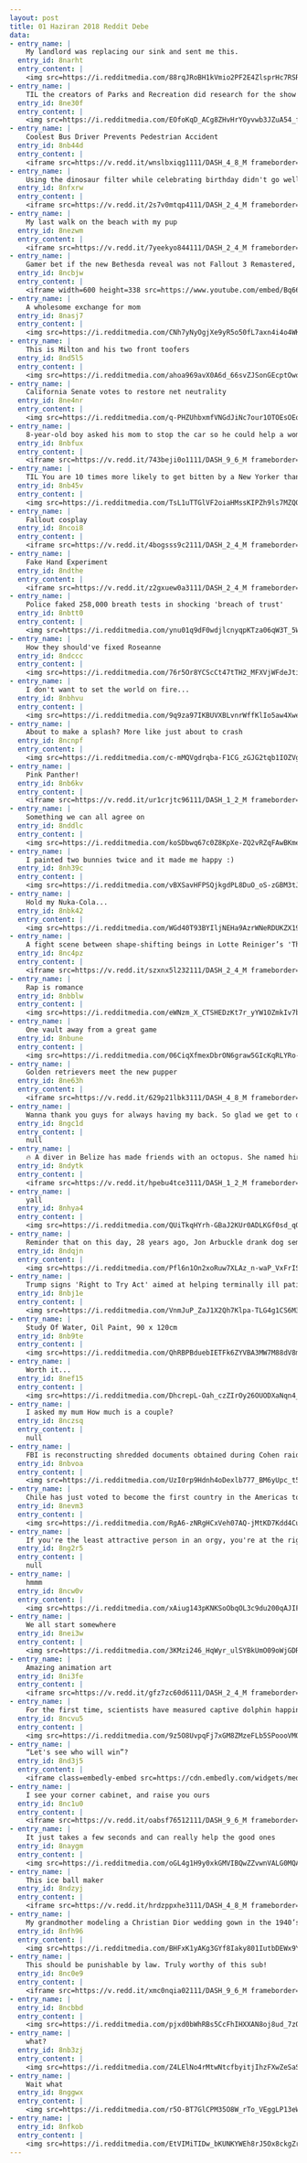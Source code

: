 ```yaml
---
layout: post
title: 01 Haziran 2018 Reddit Debe
data:
- entry_name: |
    My landlord was replacing our sink and sent me this.
  entry_id: 8narht
  entry_content: |
    <img src=https://i.redditmedia.com/88rqJRoBH1kVmio2PF2E4ZlsprHc7RSR0bFoxLCEZgs.jpg?s=f3f2363a7498178a5259ed64e8774db6 frameborder=0>
- entry_name: |
    TIL the creators of Parks and Recreation did research for the show by interviewing actual government officials. One said, Well, I’m a libertarian, so I don’t really believe in the mission of my job. Yes, I’m aware of the irony. The character of Ron Swanson was born.
  entry_id: 8ne30f
  entry_content: |
    <img src=https://i.redditmedia.com/EOfoKqD_ACg8ZHvHrYOyvwb3JZuA54_fb-pNSChHEeE.jpg?s=2074e13fed895242520f5326e456ec50 frameborder=0>
- entry_name: |
    Coolest Bus Driver Prevents Pedestrian Accident
  entry_id: 8nb44d
  entry_content: |
    <iframe src=https://v.redd.it/wnslbxiqg1111/DASH_4_8_M frameborder=0></iframe>
- entry_name: |
    Using the dinosaur filter while celebrating birthday didn't go well
  entry_id: 8nfxrw
  entry_content: |
    <iframe src=https://v.redd.it/2s7v0mtqp4111/DASH_2_4_M frameborder=0></iframe>
- entry_name: |
    My last walk on the beach with my pup
  entry_id: 8nezwm
  entry_content: |
    <iframe src=https://v.redd.it/7yeekyo844111/DASH_2_4_M frameborder=0></iframe>
- entry_name: |
    Gamer bet if the new Bethesda reveal was not Fallout 3 Remastered, he'd drink a whole bottle of Tabasco sauce - he kept his promise.
  entry_id: 8ncbjw
  entry_content: |
    <iframe width=600 height=338 src=https://www.youtube.com/embed/Bq66ZbutU38?feature=oembed&enablejsapi=1 frameborder=0 allow=autoplay; encrypted-media allowfullscreen></iframe>
- entry_name: |
    A wholesome exchange for mom
  entry_id: 8nasj7
  entry_content: |
    <img src=https://i.redditmedia.com/CNh7yNyOgjXe9yR5o50fL7axn4i4o4WKZQVSlCcqX1A.jpg?s=61fa485bf74338ef98ffdd2c17f9c201 frameborder=0>
- entry_name: |
    This is Milton and his two front toofers
  entry_id: 8nd5l5
  entry_content: |
    <img src=https://i.redditmedia.com/ahoa969avX0A6d_66svZJSonGEcptOwo6YpOE-C2x5E.jpg?s=df4618c592bad78faf3ec25d58afad2f frameborder=0>
- entry_name: |
    California Senate votes to restore net neutrality
  entry_id: 8ne4nr
  entry_content: |
    <img src=https://i.redditmedia.com/q-PHZUhbxmfVNGdJiNc7our1OTOEsOEqD8ajUD5cH_Y.jpg?s=631f55a9ada8046704ac6a91fa7288ba frameborder=0>
- entry_name: |
    8-year-old boy asked his mom to stop the car so he could help a woman up the stairs
  entry_id: 8nbfux
  entry_content: |
    <iframe src=https://v.redd.it/743beji0o1111/DASH_9_6_M frameborder=0></iframe>
- entry_name: |
    TIL You are 10 times more likely to get bitten by a New Yorker than a shark.
  entry_id: 8nb45v
  entry_content: |
    <img src=https://i.redditmedia.com/TsL1uTTGlVF2oiaHMssKIPZh9ls7MZQOJntMXeZ7r3g.jpg?s=7804c7869d67926a0413037f0710e8d2 frameborder=0>
- entry_name: |
    Fallout cosplay
  entry_id: 8ncoi8
  entry_content: |
    <iframe src=https://v.redd.it/4bogsss9c2111/DASH_2_4_M frameborder=0></iframe>
- entry_name: |
    Fake Hand Experiment
  entry_id: 8ndthe
  entry_content: |
    <iframe src=https://v.redd.it/z2gxuew0a3111/DASH_2_4_M frameborder=0></iframe>
- entry_name: |
    Police faked 258,000 breath tests in shocking 'breach of trust'
  entry_id: 8nbtt0
  entry_content: |
    <img src=https://i.redditmedia.com/ynu01q9dF0wdjlcnyqpKTza06qW3T_5WwW-urIs7YJY.jpg?s=f88be8cec55b5ab09c0dbaf31d639a1a frameborder=0>
- entry_name: |
    How they should've fixed Roseanne
  entry_id: 8ndccc
  entry_content: |
    <img src=https://i.redditmedia.com/76r5Or8YCScCt47tTH2_MFXVjWFdeJti8XSU85vnJNA.png?s=f26fd81eee229dee0cd6f80e1159428c frameborder=0>
- entry_name: |
    I don't want to set the world on fire...
  entry_id: 8nbhvu
  entry_content: |
    <img src=https://i.redditmedia.com/9q9za97IKBUVXBLvnrWffKlIo5aw4XwehzbnqMhYuis.jpg?s=f3e679eb30413a47baf713e91686b618 frameborder=0>
- entry_name: |
    About to make a splash? More like just about to crash
  entry_id: 8ncnpf
  entry_content: |
    <img src=https://i.redditmedia.com/c-mMQVgdrqba-F1CG_zGJG2tqb1IOZVgyRDuXITPEhY.png?s=8f2d0ea937994dd9eac9f9800ee92bc4 frameborder=0>
- entry_name: |
    Pink Panther!
  entry_id: 8nb6kv
  entry_content: |
    <iframe src=https://v.redd.it/ur1crjtc96111/DASH_1_2_M frameborder=0></iframe>
- entry_name: |
    Something we can all agree on
  entry_id: 8nddlc
  entry_content: |
    <img src=https://i.redditmedia.com/koSDbwq67c0Z8KpXe-ZQ2vRZqFAwBKmen_rW-3UqLII.jpg?s=3e7deef79a4c9f7978b46a6298117369 frameborder=0>
- entry_name: |
    I painted two bunnies twice and it made me happy :)
  entry_id: 8nh39c
  entry_content: |
    <img src=https://i.redditmedia.com/vBXSavHFPSQjkgdPL8DuO_oS-zGBM3tJXHTwAFI690s.jpg?s=18525b237abd6d106db01a53d0c7393f frameborder=0>
- entry_name: |
    Hold my Nuka-Cola...
  entry_id: 8nbk42
  entry_content: |
    <img src=https://i.redditmedia.com/WGd40T93BYIljNEHa9AzrWNeRDUKZX19fC4zYDcmlL8.jpg?s=22c9670445588b639d3d4799f1993bea frameborder=0>
- entry_name: |
    A fight scene between shape-shifting beings in Lotte Reiniger’s 'The Adventures of Prince Achmed' (1926). The oldest surviving animated feature film.
  entry_id: 8nc4pz
  entry_content: |
    <iframe src=https://v.redd.it/szxnx5l232111/DASH_2_4_M frameborder=0></iframe>
- entry_name: |
    Rap is romance
  entry_id: 8nbblw
  entry_content: |
    <img src=https://i.redditmedia.com/eWNzm_X_CTSHEDzKt7r_yYW1OZmkIv7bgfVXcAkY800.jpg?s=1474a9efd121e5cb4f805e73a167f1e8 frameborder=0>
- entry_name: |
    One vault away from a great game
  entry_id: 8nbune
  entry_content: |
    <img src=https://i.redditmedia.com/06CiqXfmexDbrON6graw5GIcKqRLYRo-d5-GJYJTwJw.jpg?s=7ca5974e0d88a6e5096b8817c39c4c0c frameborder=0>
- entry_name: |
    Golden retrievers meet the new pupper
  entry_id: 8ne63h
  entry_content: |
    <iframe src=https://v.redd.it/629p21lbk3111/DASH_4_8_M frameborder=0></iframe>
- entry_name: |
    Wanna thank you guys for always having my back. So glad we get to do more BROOKLYN99! On NBC! Crazy! Love you guys!
  entry_id: 8ngc1d
  entry_content: |
    null
- entry_name: |
    🔥 A diver in Belize has made friends with an octopus. She named him Egbert and brings him treats in his own jar
  entry_id: 8ndytk
  entry_content: |
    <iframe src=https://v.redd.it/hpebu4tce3111/DASH_1_2_M frameborder=0></iframe>
- entry_name: |
    yall
  entry_id: 8nhya4
  entry_content: |
    <img src=https://i.redditmedia.com/QUiTkqHYrh-GBaJ2KUr0ADLKGf0sd_qQHV8aNrlZsjM.jpg?s=84eecddf4a68a8ce07c9d59be99ff00e frameborder=0>
- entry_name: |
    Reminder that on this day, 28 years ago, Jon Arbuckle drank dog semen
  entry_id: 8ndqjn
  entry_content: |
    <img src=https://i.redditmedia.com/Pfl6n1On2xoRuw7XLAz_n-waP_VxFrIS6JT3UqLV3v8.jpg?s=aa52ae4c8d5a1f565acecabbfe0f812a frameborder=0>
- entry_name: |
    Trump signs 'Right to Try Act' aimed at helping terminally ill patients seek drug treatments
  entry_id: 8nbj1e
  entry_content: |
    <img src=https://i.redditmedia.com/VnmJuP_ZaJ1X2Qh7Klpa-TLG4g1CS6M3XUHWUwOWpDE.jpg?s=3bcd30e4bc93a9f9e8d7a6dba5d08f2b frameborder=0>
- entry_name: |
    Study Of Water, Oil Paint, 90 x 120cm
  entry_id: 8nb9te
  entry_content: |
    <img src=https://i.redditmedia.com/QhRBPBduebIETFk6ZYVBA3MW7M88dV8mh4bnStqo-Bs.jpg?s=9f32f17c562a41e9a804413dd74d5521 frameborder=0>
- entry_name: |
    Worth it...
  entry_id: 8nef15
  entry_content: |
    <img src=https://i.redditmedia.com/DhcrepL-Oah_czZIrOy26OUODXaNqn4_yR65ABZZkbc.jpg?s=be3708ebc6e19878da7c34bddc4eafa5 frameborder=0>
- entry_name: |
    I asked my mum How much is a couple?
  entry_id: 8nczsq
  entry_content: |
    null
- entry_name: |
    FBI is reconstructing shredded documents obtained during Cohen raid
  entry_id: 8nbvoa
  entry_content: |
    <img src=https://i.redditmedia.com/UzI0rp9Hdnh4oDexlb777_BM6yUpc_t5JRvI55IcCVQ.jpg?s=b8513900e2f6459f27dd32868221ed09 frameborder=0>
- entry_name: |
    Chile has just voted to become the first country in the Americas to ban plastic bags from stores across the country in an effort to reduce unnecessary waste. In an unprecedented national measure, the Chilean senate passed a bill to prohibit the use of plastic bags for store purchases.
  entry_id: 8nevm3
  entry_content: |
    <img src=https://i.redditmedia.com/RgA6-zNRgHCxVeh07AQ-jMtKD7Kdd4CuLVh8RDl-xyI.jpg?s=8d6d8b338180bd75ce223315a4eb23d5 frameborder=0>
- entry_name: |
    If you're the least attractive person in an orgy, you're at the right orgy
  entry_id: 8ng2r5
  entry_content: |
    null
- entry_name: |
    hmmm
  entry_id: 8ncw0v
  entry_content: |
    <img src=https://i.redditmedia.com/xAiug143pKNKSoObqOL3c9du200qAJIFGpbmQl5cyxM.jpg?s=75405be35993e32fbf17d08da50bb400 frameborder=0>
- entry_name: |
    We all start somewhere
  entry_id: 8nei3w
  entry_content: |
    <img src=https://i.redditmedia.com/3KMzi246_HqWyr_ulSYBkUmO09oWjGDR-kR_B8eD75s.png?s=2fecb58448eb38fbe29c91e7628449d8 frameborder=0>
- entry_name: |
    Amazing animation art
  entry_id: 8ni3fe
  entry_content: |
    <iframe src=https://v.redd.it/gfz7zc60d6111/DASH_2_4_M frameborder=0></iframe>
- entry_name: |
    For the first time, scientists have measured captive dolphin happiness. Dolphins looked forward to interacting wither their caretakers. Researchers propose that non-food human interactions play an important role in these animals’ lives.
  entry_id: 8ncvu5
  entry_content: |
    <img src=https://i.redditmedia.com/9z5O8UvpqFj7xGM8ZMzeFLb5SPoooVMQszjUO1fWru8.jpg?s=8d9f09e374b2212406f6b20473175521 frameborder=0>
- entry_name: |
    “Let's see who will win”?
  entry_id: 8nd3j5
  entry_content: |
    <iframe class=embedly-embed src=https://cdn.embedly.com/widgets/media.html?src=https%3A%2F%2Fgfycat.com%2Fifr%2FSlowWeirdHumpbackwhale&url=https%3A%2F%2Fgfycat.com%2FSlowWeirdHumpbackwhale&image=https%3A%2F%2Fthumbs.gfycat.com%2FSlowWeirdHumpbackwhale-size_restricted.gif&key=522baf40bd3911e08d854040d3dc5c07&type=text%2Fhtml&schema=gfycat width=600 height=1063 scrolling=no frameborder=0 allowfullscreen></iframe>
- entry_name: |
    I see your corner cabinet, and raise you ours
  entry_id: 8nc1u0
  entry_content: |
    <iframe src=https://v.redd.it/oabsf76512111/DASH_9_6_M frameborder=0></iframe>
- entry_name: |
    It just takes a few seconds and can really help the good ones
  entry_id: 8naygm
  entry_content: |
    <img src=https://i.redditmedia.com/oGL4g1H9y0xkGMVIBQwZZvwnVALG0MQArcIqXTBOdAc.jpg?s=9a5ff5b085b4d7247edfbf1aabee7c3a frameborder=0>
- entry_name: |
    This ice ball maker
  entry_id: 8ndzyj
  entry_content: |
    <iframe src=https://v.redd.it/hrdzppxhe3111/DASH_4_8_M frameborder=0></iframe>
- entry_name: |
    My grandmother modeling a Christian Dior wedding gown in the 1940’s.
  entry_id: 8nfh96
  entry_content: |
    <img src=https://i.redditmedia.com/BHFxK1yAKg3GYf8Iaky801IutbDEWx9YG1DxYuyH0WY.jpg?s=19897e82fe4d50ef5824251dab3e5566 frameborder=0>
- entry_name: |
    This should be punishable by law. Truly worthy of this sub!
  entry_id: 8nc0e9
  entry_content: |
    <iframe src=https://v.redd.it/xmc0nqia02111/DASH_9_6_M frameborder=0></iframe>
- entry_name: |
  entry_id: 8ncbbd
  entry_content: |
    <img src=https://i.redditmedia.com/pjxd0bWhRBs5CcFhIHXXAN8oj8ud_7zOUGI0T4WU1SE.jpg?s=6579bc3f25a0d02cb274d225cf98ac77 frameborder=0>
- entry_name: |
    what?
  entry_id: 8nb3zj
  entry_content: |
    <img src=https://i.redditmedia.com/Z4LElNo4rMtwNtcfbyitjIhzFXwZeSaSaifS7jB8zCA.jpg?s=470983fc727a9fadf6f40c1b85717ba5 frameborder=0>
- entry_name: |
    Wait what
  entry_id: 8nggwx
  entry_content: |
    <img src=https://i.redditmedia.com/r5O-BT7GlCPM35O8W_rTo_VEggLP13eWPevmGksXiCA.jpg?s=ebe57023c3fbec7828516a76dc119004 frameborder=0>
- entry_name: |
  entry_id: 8nfkob
  entry_content: |
    <img src=https://i.redditmedia.com/EtVIMiTIDw_bKUNKYWEh8rJ5Ox8ckgZrfmx68ku6tG4.png?s=f2753b723f0cbce5804f42f824147833 frameborder=0>
---
```

